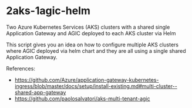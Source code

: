 # 2aks-1agic-helm
Two Azure Kubernetes Services (AKS) clusters with a shared single Application Gateway and AGIC deployed to each AKS cluster via Helm

This script gives you an idea on how to configure multiple AKS clusters where AGIC deployed via helm chart and they are all using a single shared Application Gateway.

References:
- https://github.com/Azure/application-gateway-kubernetes-ingress/blob/master/docs/setup/install-existing.md#multi-cluster--shared-app-gateway
- https://github.com/paolosalvatori/aks-multi-tenant-agic

